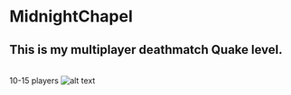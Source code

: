 # MidnightChapel
## This is my multiplayer deathmatch Quake level. 
<br /> 10-15 players
![alt text](https://github.com/adolthefruitbol/MidnightChapel/blob/main/Midnightgreybox.png)
